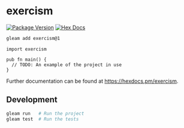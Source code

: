 # exercism

[![Package Version](https://img.shields.io/hexpm/v/exercism)](https://hex.pm/packages/exercism)
[![Hex Docs](https://img.shields.io/badge/hex-docs-ffaff3)](https://hexdocs.pm/exercism/)

```sh
gleam add exercism@1
```
```gleam
import exercism

pub fn main() {
  // TODO: An example of the project in use
}
```

Further documentation can be found at <https://hexdocs.pm/exercism>.

## Development

```sh
gleam run   # Run the project
gleam test  # Run the tests
```
